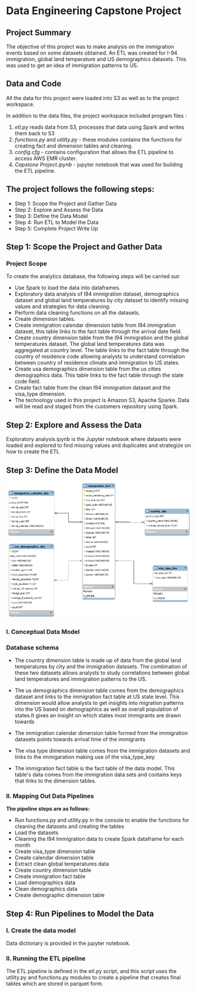 # Data Engineering Capstone Project
## Project Summary

The objective of this project was to make analysis on the immigration events based on some datasets obtained. An ETL was created for I-94 immigration, global land temperature and US demographics datasets. This was used to get an idea of immigration patterns to US. 



## Data and Code

All the data for this project were loaded into S3 as well as to the project workspace. 

In addition to the data files, the project workspace included program files :

1. *etl.py* reads data from S3, processes that data using Spark and writes them back to S3
2. *functions.py* and *utility.py* - these modules contains the functions for creating fact and dimension tables and cleaning.
3. *config.cfg* - contains configuration that allows the ETL pipeline to access AWS EMR cluster.
4. *Capstone Project.ipynb* - jupyter notebook that was used for building the ETL pipeline.


## The project follows the following steps:

- Step 1: Scope the Project and Gather Data
- Step 2: Explore and Assess the Data
- Step 3: Define the Data Model
- Step 4: Run ETL to Model the Data
- Step 5: Complete Project Write Up

## Step 1: Scope the Project and Gather Data

### Project Scope
To create the analytics database, the following steps will be carried out:

- Use Spark to load the data into dataframes.
- Exploratory data analysis of I94 immigration dataset, demographics dataset and global land temperatures by city dataset  to identify missing values     and strategies for data cleaning.
- Perform data cleaning functions on all the datasets.
- Create dimension tables.
- Create immigration calendar dimension table from I94 immigration dataset, this table links to the fact table through the arrival date field.
- Create country dimension table from the I94 immigration and the global temperatures dataset. The global land temperatures data was aggregated at        country level. The table links to the fact table through the country of residence code allowing analysts to understand correlation between country of   residence climate and immigration to US states.
- Create usa demographics dimension table from the us cities demographics data. This table links to the fact table through the state code field.
- Create fact table from the clean I94 immigration dataset and the visa_type dimension.
- The technology used in this project is Amazon S3, Apache Sparke. Data will be read and staged from the customers repository using Spark.

## Step 2: Explore and Assess the Data
 
 Exploratory analysis.ipynb is the Jupyter notebook where datasets were loaded and explored to find missing values and duplicates and strategize on how to create the ETL
 
## Step 3: Define the Data Model


<img src="Data model.png">

### I. Conceptual Data Model

### Database schema

- The country dimension table is made up of data from the global land temperatures by city and the immigration datasets. The combination of these two  datasets allows analysts to study correlations between global land temperatures and immigration patterns to the US.

- The us demographics dimension table comes from the demographics dataset and links to the immigration fact table at US state level. This dimension would allow analysts to get insights into migration patterns into the US based on demographics as well as overall population of states.It gives an insight on which states most immigrants are drawn towards

- The immigration calendar dimension table formed from the immigration datasets points towards arrival time of the immigrants

- The visa type dimension table comes from the immigration datasets and links to the immigaration making use of the visa_type_key.

- The immigration fact table is the fact table of the data model. This table's data comes from the immigration data sets and contains keys that links to the dimension tables. 

### II. Mapping Out Data Pipelines 

 **The pipeline steps are as follows:**

- Run functions.py and utility.py in the console to enable the functions for cleaning the datasets and creating the tables
- Load the datasets
- Cleaning the I94 Immigration data to create Spark dataframe for each month
- Create visa_type dimension table
- Create calendar dimension table
- Extract clean global temperatures data
- Create country dimension table
- Create immigration fact table
- Load demographics data
- Clean demographics data
- Create demographic dimension table

## Step 4: Run Pipelines to Model the Data

### I. Create the data model

Data dictionary is provided in the jupyter notebook.

### II. Running the ETL pipeline
 
 The ETL pipeline is defined in the etl.py script, and this script uses the utility.py and functions.py modules to create a pipeline that creates final tables which are stored in parquet form.

